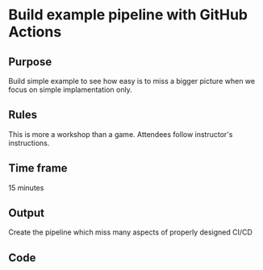 # Build example pipeline with GitHub Actions

## Purpose

Build simple example to see how easy is to miss a bigger picture when we focus on simple implamentation only.

## Rules

This is more a workshop than a game. Attendees follow instructor's instructions.

## Time frame

15 minutes

## Output

Create the pipeline which miss many aspects of properly designed CI/CD

## Code

